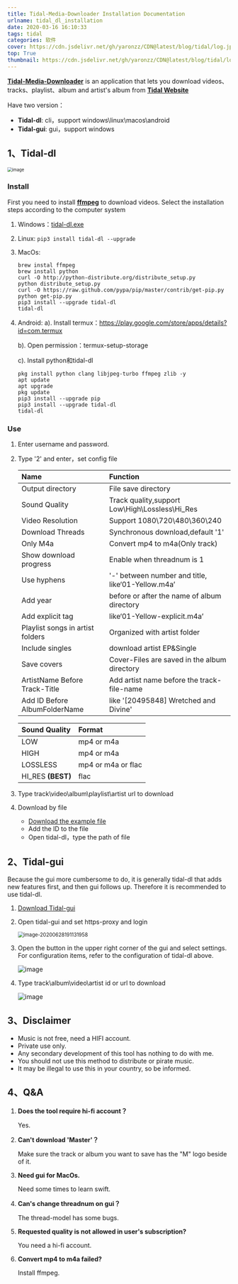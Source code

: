 ```yaml
---
title: Tidal-Media-Downloader Installation Documentation
urlname: tidal_dl_installation
date: 2020-03-16 16:10:33
tags: tidal
categories: 软件
cover: https://cdn.jsdelivr.net/gh/yaronzz/CDN@latest/blog/tidal/log.jpeg
top: True
thumbnail: https://cdn.jsdelivr.net/gh/yaronzz/CDN@latest/blog/tidal/log.jpeg
---
```


[**Tidal-Media-Downloader**](https://github.com/yaronzz/Tidal-Media-Downloader) is an application that lets you download videos、tracks、playlist、album and artist's album from [**Tidal Website**](https://listen.tidal.com/)

Have two version：

- **Tidal-dl**: cli，support windows\linux\macos\android
- **Tidal-gui**: gui，support windows

## 1、Tidal-dl

<img src="https://i.loli.net/2020/06/28/k2uXqS4VeHG3R1n.png" alt="image" style="zoom: 67%;" />

### Install

First you need to install [**ffmpeg**](http://ffmpeg.org/) to download videos. Select the installation steps according to the computer system

1. Windows：[tidal-dl.exe](https://github.com/yaronzz/Tidal-Media-Downloader/tree/master/TIDALDL-PY/exe)

2. Linux: `pip3 install tidal-dl --upgrade`

3. MacOs:

   ```
   brew instal ffmpeg
   brew install python
   curl -O http://python-distribute.org/distribute_setup.py
   python distribute_setup.py
   curl -O https://raw.github.com/pypa/pip/master/contrib/get-pip.py
   python get-pip.py
   pip3 install --upgrade tidal-dl
   tidal-dl
   ```

4. Android: a). Install termux：https://play.google.com/store/apps/details?id=com.termux

   b). Open permission：termux-setup-storage

   c). Install python和tidal-dl

   ```
   pkg install python clang libjpeg-turbo ffmpeg zlib -y
   apt update
   apt upgrade
   pkg update
   pip3 install --upgrade pip
   pip3 install --upgrade tidal-dl
   tidal-dl
   ```

### Use

1. Enter username and password.

2. Type '2' and enter，set config file

   | Name                             | Function                                          |
   | :------------------------------- | :------------------------------------------------ |
   | Output directory                 | File save directory                               |
   | Sound Quality                    | Track quality,support Low\High\Lossless\Hi_Res    |
   | Video Resolution                 | Support 1080\720\480\360\240                      |
   | Download Threads                 | Synchronous download,default '1'                  |
   | Only M4a                         | Convert mp4 to m4a(Only track)                    |
   | Show download progress           | Enable when threadnum is 1                        |
   | Use hyphens                      | '-' between number and title, like‘01-Yellow.m4a’ |
   | Add year                         | before or after the name of album directory       |
   | Add explicit tag                 | like‘01-Yellow-explicit.m4a’                      |
   | Playlist songs in artist folders | Organized with artist folder                      |
   | Include singles                  | download artist EP&Single                         |
   | Save covers                      | Cover-Files are saved in the album directory      |
   | ArtistName Before Track-Title    | Add artist name before the track-file-name        |
   | Add ID Before AlbumFolderName    | like '[20495848] Wretched and Divine'             |

   | Sound Quality     | Format             |
   | :---------------- | :----------------- |
   | LOW               | mp4 or m4a         |
   | HIGH              | mp4 or m4a         |
   | LOSSLESS          | mp4 or m4a or flac |
   | HI_RES **(BEST)** | flac               |

3. Type track\video\album\playlist\artist url to download

4. Download by file
   - [Download the example file](https://github.com/yaronzz/Tidal-Media-Downloader/blob/master/TIDALDL-PY/dllist-example.ini)
   - Add the ID to the file
   - Open tidal-dl，type the path of file

## 2、Tidal-gui

Because the gui more cumbersome to do, it is generally tidal-dl that adds new features first, and then gui follows up. Therefore it is recommended to use tidal-dl.

1. [Download Tidal-gui](https://github.com/yaronzz/Tidal-Media-Downloader/releases)

2. Open tidal-gui and set https-proxy and login

   <img src="https://i.loli.net/2020/06/28/hElSwsWmuXjPCFa.png" alt="image-20200628191131958" style="zoom:80%;" />

3. Open the button in the upper right corner of the gui and select settings. For configuration items, refer to the configuration of tidal-dl above.

   ![image](https://i.loli.net/2020/06/28/wjCTrg8asdLFbJx.png)

4. Type track\album\video\artist id or url to download

   ![image](https://i.loli.net/2020/06/28/zKMktEwX6aWySLN.png)

## 3、Disclaimer

- Music is not free, need a HIFI account.
- Private use only.
- Any secondary development of this tool has nothing to do with me.
- You should not use this method to distribute or pirate music.
- It may be illegal to use this in your country, so be informed.

## 4、Q&A

1. **Does the tool require hi-fi account？**
   
   Yes.
   
2. **Can't download 'Master'？**

   Make sure the track or album you want to save has the "M" logo beside of it.

3. **Need gui for MacOs.**

   Need some times to learn swift.

4. **Can's change threadnum on gui？**

   The thread-model has some bugs.

5. **Requested quality is not allowed in user's subscription?**

   You need a hi-fi account.

6. **Convert mp4 to m4a failed?**

   Install ffmpeg.